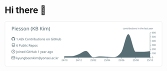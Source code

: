 # Hi there 👋

![](https://raw.githubusercontent.com/Piesson/Piesson/main/profile-summary-card-output/default/0-profile-details.svg)
